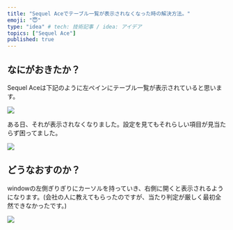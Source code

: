 ```yaml
---
title: "Sequel Aceでテーブル一覧が表示されなくなった時の解決方法。"
emoji: "😇"
type: "idea" # tech: 技術記事 / idea: アイデア
topics: ["Sequel Ace"]
published: true
---
```


## なにがおきたか？

Sequel Aceは下記のように左ペインにテーブル一覧が表示されていると思います。

![](https://storage.googleapis.com/zenn-user-upload/c5308657e204-20240610.png)

ある日、それが表示されなくなりました。設定を見てもそれらしい項目が見当たらず困ってました。

![](https://storage.googleapis.com/zenn-user-upload/6073f5473a1b-20240610.png)

## どうなおすのか？

windowの左側ぎりぎりにカーソルを持っていき、右側に開くと表示されるようになります。(会社の人に教えてもらったのですが、当たり判定が厳しく最初全然できなかったです。)

![](https://storage.googleapis.com/zenn-user-upload/0bffff29c401-20240610.png)

